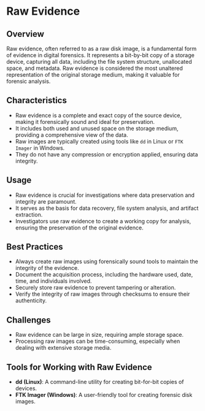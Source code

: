 # Raw Evidence

## Overview
Raw evidence, often referred to as a raw disk image, is a fundamental form of evidence in digital forensics. It represents a bit-by-bit copy of a storage device, capturing all data, including the file system structure, unallocated space, and metadata. Raw evidence is considered the most unaltered representation of the original storage medium, making it valuable for forensic analysis.

## Characteristics

- Raw evidence is a complete and exact copy of the source device, making it forensically sound and ideal for preservation.
- It includes both used and unused space on the storage medium, providing a comprehensive view of the data.
- Raw images are typically created using tools like `dd` in Linux or `FTK Imager` in Windows.
- They do not have any compression or encryption applied, ensuring data integrity.

## Usage

- Raw evidence is crucial for investigations where data preservation and integrity are paramount.
- It serves as the basis for data recovery, file system analysis, and artifact extraction.
- Investigators use raw evidence to create a working copy for analysis, ensuring the preservation of the original evidence.

## Best Practices

- Always create raw images using forensically sound tools to maintain the integrity of the evidence.
- Document the acquisition process, including the hardware used, date, time, and individuals involved.
- Securely store raw evidence to prevent tampering or alteration.
- Verify the integrity of raw images through checksums to ensure their authenticity.

## Challenges

- Raw evidence can be large in size, requiring ample storage space.
- Processing raw images can be time-consuming, especially when dealing with extensive storage media.

## Tools for Working with Raw Evidence

- **dd (Linux)**: A command-line utility for creating bit-for-bit copies of devices.
- **FTK Imager (Windows)**: A user-friendly tool for creating forensic disk images.
